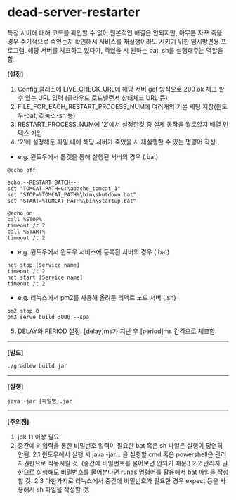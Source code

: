 # dead-server-restarter
특정 서버에 대해 코드를 확인할 수 없어 원본적인 해결은 안되지만, 아무튼 자꾸 죽을 경우 주기적으로 죽었는지 확인해서 서비스를 재실행이라도 시키기 위한 임시방편용 프로그램.
해당 서버를 체크하고 있다가, 죽었을 시 원하는 bat, sh를 실행해주는 역할을 함.

**[설정]**
1. Config 클래스에 LIVE_CHECK_URL에 해당 서버 get 방식으로 200 ok 체크 할 수 있는 URL 입력 (클라우드 로드밸런서 상태체크 URL 등)
2. FILE_FOR_EACH_RESTART_PROCESS_NUM에 여러개의 기본 세팅 저장(윈도우-bat, 리눅스-sh 등)
3. RESTART_PROCESS_NUM에 '2'에서 설정한것 중 실제 동작을 뭘로할지 배열 인덱스 기입
4. '2'에 설정해둔 파일 내에 해당 서버가 죽었을 시 재실행할 수 있는 명령어 작성.
- e.g. 윈도우에서 톰캣을 통해 실행된 서버의 경우 (.bat)
```
@echo off

echo --RESTART BATCH--
set "TOMCAT_PATH=C:\apache_tomcat_1"
set "STOP=%TOMCAT_PATH%\bin\shutdown.bat"
set "START=%TOMCAT_PATH%\bin\startup.bat"

@echo on
call %STOP%
timeout /t 2
call %START%
timeout /t 2
```
- e.g. 윈도우에서 윈도우 서비스에 등록된 서버의 경우 (.bat)
```
net stop [Service name]
timeout /t 2
net start [Service name]
timeout /t 2
```
- e.g. 리눅스에서 pm2를 사용해 올려둔 리액트 노드 서버 (.sh)
```
pm2 stop 0
pm2 serve build 3000 --spa
```
5. DELAY와 PERIOD 설정. [delay]ms가 지난 후 [period]ms 간격으로 체크함.

***
**[빌드]**
```
./gradlew build jar
```
***
**[실행]**
```
java -jar [파일명].jar
```
***
**[주의점]**
1. jdk 11 이상 필요.
2. 중간에 키입력을 통한 비밀번호 입력이 필요한 bat 혹은 sh 파일은 실행이 당연히 안됨.
2.1 윈도우에서 실행 시 java -jar... 을 실행할 cmd 혹은 powershell은 관리자권한으로 작동시킬 것. (중간에 비밀번호를 물어보면 안되기 때문.)
2.2 관리자 권한으로 실행해도 비밀번호를 물어본다면 runas 명령어를 활용해서 bat 파일을 작성할 것.
2.3 마찬가지로 리눅스에서 중간에 비밀번호가 필요한 경우 expect 등을 사용해서 sh 파일을 작성할 것.
